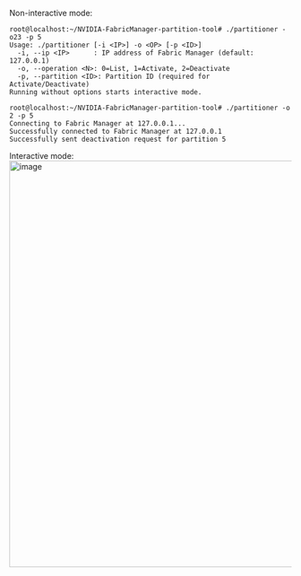 Non-interactive mode:
```
root@localhost:~/NVIDIA-FabricManager-partition-tool# ./partitioner -o23 -p 5
Usage: ./partitioner [-i <IP>] -o <OP> [-p <ID>]
  -i, --ip <IP>      : IP address of Fabric Manager (default: 127.0.0.1)
  -o, --operation <N>: 0=List, 1=Activate, 2=Deactivate
  -p, --partition <ID>: Partition ID (required for Activate/Deactivate)
Running without options starts interactive mode.
```

```
root@localhost:~/NVIDIA-FabricManager-partition-tool# ./partitioner -o 2 -p 5
Connecting to Fabric Manager at 127.0.0.1...
Successfully connected to Fabric Manager at 127.0.0.1
Successfully sent deactivation request for partition 5
```



Interactive mode:
<img width="952" height="725" alt="image" src="https://github.com/user-attachments/assets/287d6500-9348-47ea-85a0-f9a325bfadcf" />
